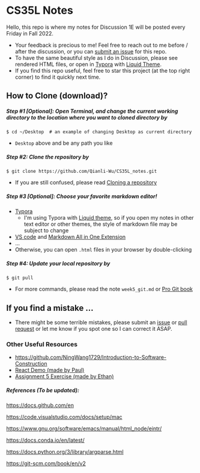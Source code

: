 # CS35L Notes

Hello, this repo is where my notes for Discussion 1E will be posted every Friday in Fall 2022. 

* Your feedback is precious to me! Feel free to reach out to me before / after the discussion, or you can [submit an issue](https://github.com/Qianli-Wu/CS35L_notes/issues) for this repo.
* To have the same beautiful style as I do in Discussion, please see rendered HTML files, or open in [Typora](https://typora.io) with [Liquid Theme](https://github.com/Fentaniao/Liquid).
* If you find this repo useful, feel free to star this project (at the top right corner) to find it quickly next time. 



## How to Clone (download)?

##### Step #1 *[Optional]*: Open Terminal, and change the current working directory to the location where you want to cloned directory by

```shell
$ cd ~/Desktop  # an example of changing Desktop as current directory
```

* `Desktop` above and be any path you like

##### Step #2: Clone the repository by

```shell
$ git clone https://github.com/Qianli-Wu/CS35L_notes.git
```

- If you are still confused, please read [Cloning a repository](https://docs.github.com/en/repositories/creating-and-managing-repositories/cloning-a-repository)

##### Step #3 *[Optional]*: Choose your favorite markdown editor!

* [Typora](https://typora.io) 
  * I'm using Typora with [Liquid theme](https://github.com/Fentaniao/Liquid), so if you open my notes in other text editor or other themes, the style of markdown file may be subject to change
* [VS code](https://code.visualstudio.com) and [Markdown All in One Extension](https://marketplace.visualstudio.com/items?itemName=yzhang.markdown-all-in-one)
* ...
* Otherwise, you can open `.html` files in your browser by double-clicking

##### Step #4: Update your local repository by

```shell
$ git pull
```

* For more commands, please read the note `week5_git.md` or [Pro Git book](https://git-scm.com/book/en/v2)



## If you find a mistake ...

* There might be some terrible mistakes, please submit an [issue](https://docs.github.com/en/issues/tracking-your-work-with-issues/creating-an-issue) or [pull request](https://docs.github.com/en/pull-requests/collaborating-with-pull-requests/proposing-changes-to-your-work-with-pull-requests/creating-a-pull-request) or let me know if you spot one so I can correct it ASAP.



### Other Useful Resources

* https://github.com/NingWang1729/Introduction-to-Software-Construction 
* [React Demo (made by Paul)](https://github.com/paul-serafimescu/f22-cs35L-frontend-ws) 
* [Assignment 5 Exercise (made by Ethan)]( https://github.com/ethansaurusrex/CS35L-Low-Level-Refactoring-Tutorial)





##### References (To be updated):

https://docs.github.com/en

https://code.visualstudio.com/docs/setup/mac

https://www.gnu.org/software/emacs/manual/html_node/eintr/

https://docs.conda.io/en/latest/

https://docs.python.org/3/library/argparse.html

https://git-scm.com/book/en/v2



